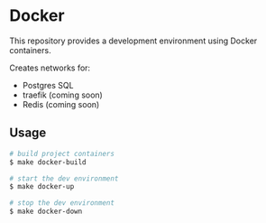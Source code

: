 # Docker

This repository provides a development environment using Docker containers.

Creates networks for:

- Postgres SQL
- traefik (coming soon)
- Redis (coming soon)

## Usage

```bash
# build project containers
$ make docker-build

# start the dev environment
$ make docker-up

# stop the dev environment
$ make docker-down
```
